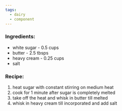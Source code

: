```yaml
---
tags:
  - dairy
  - component
---
```

### Ingredients:
- white sugar - 0.5 cups
- butter - 2.5 tbsps
- heavy cream - 0.25 cups
- salt

### Recipe:
1. heat sugar with constant stirring on medium heat
2. cook for 1 minute after sugar is completely melted
3. take off the heat and whisk in butter till melted
4. whisk in heavy cream till incorporated and add salt